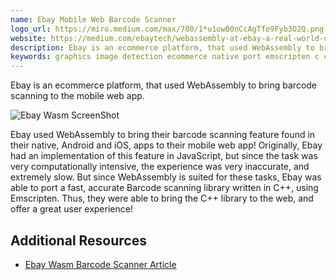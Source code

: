 ```yaml
---
name: Ebay Mobile Web Barcode Scanner
logo_url: https://miro.medium.com/max/780/1*u1owB0nCcAgTfo9Fyb3O2Q.png
website: https://medium.com/ebaytech/webassembly-at-ebay-a-real-world-use-case-ef888f38b537
description: Ebay is an ecommerce platform, that used WebAssembly to bring barcode scanning to the mobile web app.
keywords: graphics image detection ecommerce native port emscripten c c++
---
```


Ebay is an ecommerce platform, that used WebAssembly to bring barcode scanning to the mobile web app.

![Ebay Wasm ScreenShot](https://miro.medium.com/max/780/1*u1owB0nCcAgTfo9Fyb3O2Q.png)

Ebay used WebAssembly to bring their barcode scanning feature found in their native, Android and iOS, apps to their mobile web app! Originally, Ebay had an implementation of this feature in JavaScript, but since the task was very computationally intensive, the experience was very inaccurate, and extremely slow. But since WebAssembly is suited for these tasks, Ebay was able to port a fast, accurate Barcode scanning library written in C++, using Emscripten. Thus, they were able to bring the C++ library to the web, and offer a great user experience!

## Additional Resources

- [Ebay Wasm Barcode Scanner Article](https://medium.com/ebaytech/webassembly-at-ebay-a-real-world-use-case-ef888f38b537)
